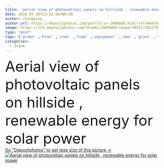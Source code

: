 ```yaml
---
title: 'aerial view of photovoltaic panels on hillside , renewable energy for solar power'
date: 2018-07-26T13:32:28+00:00
author: chungking
author_url: https://depositphotos.com/portfolio-1006880.html?ref=64678756
image: https://st4.depositphotos.com/thumbs/1006880/image/20227/202279124/api_thumb_450.jpg?forcejpeg=true
type: "post"
tags: ['green' ,'blue' ,'view' ,'high' ,'equipment' ,'new' ,'grass' ,'sunlight' ,'field' ,'nature' ,'outdoor' ,'environment' ,'plant' ,'rural' ,'sunny' ,'energy' ,'solar' ,'electric' ,'electricity' ,'generation' ,'power' ,'technology' ,'road' ,'modern' ,'industry' ,'ecology' ,'panel' ,'way' ,'countryside' ,'clean' ,'environmental' ,'china' ,'hillside' ,'alternative' ,'station' ,'aerial' ,'renewable' ,'sustainable' ,'drone' ,'photovoltaic' ]
categories: 
  - drone
---
```

<div aling="center">
            <font size="60"> Aerial view of photovoltaic panels on hillside , renewable energy for solar power</font>   
</div>
<div>
    <a href='https://st4.depositphotos.com/thumbs/1006880/image/20227/202279124/api_thumb_450.jpg?forcejpeg=true?ref=64678756' target=_blank > Go "Depositphotos" to get lage size of this picture ->
        <img href='https://st4.depositphotos.com/thumbs/1006880/image/20227/202279124/api_thumb_450.jpg?forcejpeg=true?ref=64678756' src='https://st4.depositphotos.com/1006880/20227/i/950/depositphotos_202279124-stock-photo-aerial-view-photovoltaic-panels-hillside.jpg?forcejpeg=true' alt='Aerial view of photovoltaic panels on hillside , renewable energy for solar power' >
    </a>
</div>
